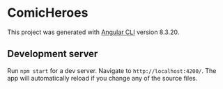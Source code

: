 # ComicHeroes

This project was generated with [Angular CLI](https://github.com/angular/angular-cli) version 8.3.20.

## Development server

Run `npm start` for a dev server. Navigate to `http://localhost:4200/`. The app will automatically reload if you change any of the source files.
